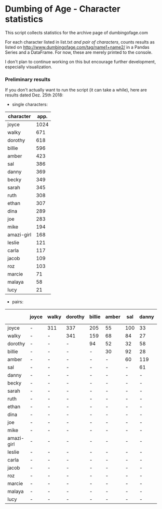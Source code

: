 # Dumbing of Age - Character statistics

This script collects statistics for the archive page of dumbingofage.com

For each character listed in list.txt _and pair of characters_, counts results as listed on http://www.dumbingofage.com/tag/name1+name2/ in a Pandas Series and a DataFrame. For now, these are merely printed to the console.

I don't plan to continue working on this but encourage further development, especially visualization. 

### Preliminary results

If you don't actually want to run the script (it can take a while), here are results dated Dez. 25th 2018:

* single characters:

| character  | app. |
| ---------- | ---- |
| joyce      | 1024 |
| walky      | 671  |
| dorothy    | 618  |
| billie     | 596  |
| amber      | 423  |
| sal        | 386  |
| danny      | 369  |
| becky      | 349  |
| sarah      | 345  |
| ruth       | 308  |
| ethan      | 307  |
| dina       | 289  |
| joe        | 283  |
| mike       | 194  |
| amazi-girl | 168  |
| leslie     | 121  |
| carla      | 117  |
| jacob      | 109  |
| roz        | 103  |
| marcie     | 71   |
| malaya     | 58   |
| lucy       | 21   |

* pairs:

|            | joyce | walky | dorothy | billie | amber | sal  | danny | becky | sarah | ruth | ethan | dina | joe  | mike | amazi-girl | leslie | carla | jacob | roz  | marcie | malaya | lucy |
| ---------- | ----- | ----- | ------- | ------ | ----- | ---- | ----- | ----- | ----- | ---- | ----- | ---- | ---- | ---- | ---------- | ------ | ----- | ----- | ---- | ------ | ------ | ---- |
| joyce      | -     | 311   | 337     | 205    | 55    | 100  | 33    | 240   | 248   | 46   | 129   | 115  | 142  | 92   | 20         | 46     | 21    | 70    | 56   | 7      | 7      | 0    |
| walky      | -     | -     | 341     | 159    | 68    | 84   | 27    | 74    | 44    | 29   | 59    | 56   | 76   | 97   | 19         | 45     | 9     | 7     | 36   | 6      | 2      | 4    |
| dorothy    | -     | -     | -       | 94     | 52    | 32   | 58    | 54    | 63    | 31   | 49    | 40   | 85   | 28   | 29         | 47     | 9     | 17    | 55   | 0      | 3      | 0    |
| billie     | -     | -     | -       | -      | 30    | 92   | 28    | 44    | 76    | 227  | 11    | 46   | 5    | 42   | 10         | 1      | 26    | 7     | 19   | 7      | 3      | 17   |
| amber      | -     | -     | -       | -      | -     | 60   | 119   | 21    | 27    | 33   | 106   | 73   | 26   | 28   | 20         | 0      | 9     | 6     | 2    | 5      | 2      | 0    |
| sal        | -     | -     | -       | -      | -     | -    | 61    | 16    | 13    | 16   | 36    | 13   | 5    | 28   | 46         | 4      | 38    | 0     | 2    | 65     | 42     | 1    |
| danny      | -     | -     | -       | -      | -     | -    | -     | 15    | 15    | 7    | 75    | 27   | 90   | 8    | 42         | 0      | 1     | 3     | 4    | 3      | 2      | 0    |
| becky      | -     | -     | -       | -      | -     | -    | -     | -     | 54    | 12   | 24    | 110  | 12   | 20   | 11         | 19     | 2     | 20    | 7    | 0      | 0      | 0    |
| sarah      | -     | -     | -       | -      | -     | -    | -     | -     | -     | 21   | 22    | 70   | 35   | 11   | 9          | 0      | 2     | 53    | 11   | 0      | 2      | 0    |
| ruth       | -     | -     | -       | -      | -     | -    | -     | -     | -     | -    | 8     | 26   | 4    | 4    | 2          | 0      | 32    | 3     | 5    | 1      | 1      | 1    |
| ethan      | -     | -     | -       | -      | -     | -    | -     | -     | -     | -    | -     | 48   | 6    | 62   | 8          | 0      | 7     | 13    | 1    | 4      | 1      | 0    |
| dina       | -     | -     | -       | -      | -     | -    | -     | -     | -     | -    | -     | -    | 3    | 20   | 6          | 3      | 8     | 9     | 6    | 0      | 0      | 0    |
| joe        | -     | -     | -       | -      | -     | -    | -     | -     | -     | -    | -     | -    | -    | 16   | 3          | 47     | 2     | 24    | 37   | 2      | 4      | 0    |
| mike       | -     | -     | -       | -      | -     | -    | -     | -     | -     | -    | -     | -    | -    | -    | 2          | 2      | 4     | 1     | 1    | 0      | 0      | 0    |
| amazi-girl | -     | -     | -       | -      | -     | -    | -     | -     | -     | -    | -     | -    | -    | -    | -          | 3      | 9     | 5     | 2    | 14     | 6      | 0    |
| leslie     | -     | -     | -       | -      | -     | -    | -     | -     | -     | -    | -     | -    | -    | -    | -          | -      | 0     | 0     | 43   | 2      | 0      | 0    |
| carla      | -     | -     | -       | -      | -     | -    | -     | -     | -     | -    | -     | -    | -    | -    | -          | -      | -     | 1     | 1    | 20     | 23     | 0    |
| jacob      | -     | -     | -       | -      | -     | -    | -     | -     | -     | -    | -     | -    | -    | -    | -          | -      | -     | -     | 3    | 0      | 0      | 0    |
| roz        | -     | -     | -       | -      | -     | -    | -     | -     | -     | -    | -     | -    | -    | -    | -          | -      | -     | -     | -    | 0      | 0      | 0    |
| marcie     | -     | -     | -       | -      | -     | -    | -     | -     | -     | -    | -     | -    | -    | -    | -          | -      | -     | -     | -    | -      | 35     | 2    |
| malaya     | -     | -     | -       | -      | -     | -    | -     | -     | -     | -    | -     | -    | -    | -    | -          | -      | -     | -     | -    | -      | -      | 3    |
| lucy       | -     | -     | -       | -      | -     | -    | -     | -     | -     | -    | -     | -    | -    | -    | -          | -      | -     | -     | -    | -      | -      | -    |
